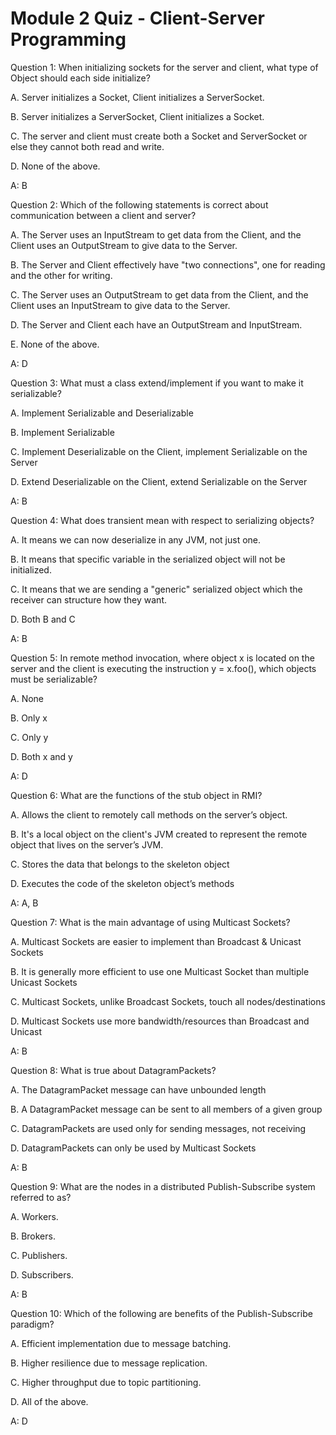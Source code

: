 # Module 2 Quiz - Client-Server Programming
Question 1: When initializing sockets for the server and client, what type of Object should each side initialize?

A. Server initializes a Socket, Client initializes a ServerSocket.

B. Server initializes a ServerSocket, Client initializes a Socket.

C. The server and client must create both a Socket and ServerSocket or else they cannot both read and write.

D. None of the above.

A: B

Question 2: Which of the following statements is correct about communication between a client and server?

A. The Server uses an InputStream to get data from the Client, and the Client uses an OutputStream to give data to the Server.

B. The Server and Client effectively have "two connections", one for reading and the other for writing.

C. The Server uses an OutputStream to get data from the Client, and the Client uses an InputStream to give data to the Server.

D. The Server and Client each have an OutputStream and InputStream.

E. None of the above.

A: D

Question 3: What must a class extend/implement if you want to make it serializable?

A. Implement Serializable and Deserializable

B. Implement Serializable

C. Implement Deserializable on the Client, implement Serializable on the Server

D. Extend Deserializable on the Client, extend Serializable on the Server

A: B

Question 4: What does transient mean with respect to serializing objects?

A. It means we can now deserialize in any JVM, not just one.

B. It means that specific variable in the serialized object will not be initialized.

C. It means that we are sending a "generic" serialized object which the receiver can structure how they want.

D. Both B and C

A: B

Question 5: In remote method invocation, where object x is located on the server and the client is executing the instruction y = x.foo(), which objects must be serializable?

A. None

B. Only x

C. Only y

D. Both x and y

A: D

Question 6: What are the functions of the stub object in RMI?

A. Allows the client to remotely call methods on the server’s object.

B. It's a local object on the client's JVM created to represent the remote object that lives on the server’s JVM.

C. Stores the data that belongs to the skeleton object

D. Executes the code of the skeleton object’s methods

A: A, B

Question 7: What is the main advantage of using Multicast Sockets?

A. Multicast Sockets are easier to implement than Broadcast & Unicast Sockets

B. It is generally more efficient to use one Multicast Socket than multiple Unicast Sockets

C. Multicast Sockets, unlike Broadcast Sockets, touch all nodes/destinations

D. Multicast Sockets use more bandwidth/resources than Broadcast and Unicast

A: B

Question 8: What is true about DatagramPackets?

A. The DatagramPacket message can have unbounded length

B. A DatagramPacket message can be sent to all members of a given group

C. DatagramPackets are used only for sending messages, not receiving

D. DatagramPackets can only be used by Multicast Sockets

A: B

Question 9: What are the nodes in a distributed Publish-Subscribe system referred to as?

A. Workers.

B. Brokers.

C. Publishers.

D. Subscribers.

A: B

Question 10: Which of the following are benefits of the Publish-Subscribe paradigm?

A. Efficient implementation due to message batching.

B. Higher resilience due to message replication.

C. Higher throughput due to topic partitioning.

D. All of the above.

A: D
